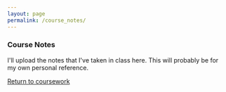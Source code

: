 ```yaml
---
layout: page
permalink: /course_notes/
---
```


### Course Notes

I'll upload the notes that I've taken in class here. This will probably be for my own personal reference.

[Return to coursework](https://jonscott20.github.io/course_work/)
